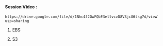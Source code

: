 #### Session Video :
    https://drive.google.com/file/d/1Nhc4f2OwFQbE3ellvcvD8V3jcG6tsg7d/view?usp=sharing

1. EBS

2. S3

